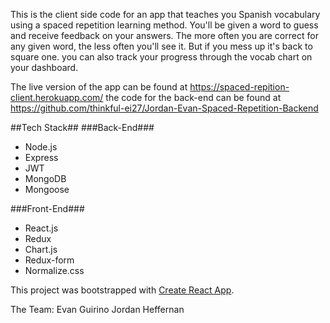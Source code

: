 This is the client side code for an app that teaches you Spanish vocabulary using a spaced repetition learning method. You'll be given a word to guess and receive feedback on your answers. The more often you are correct for any given word, the less often you'll see it. But if you mess up it's back to square one. you can also track your progress through the vocab chart on your dashboard.

The live version of the app can be found at https://spaced-repition-client.herokuapp.com/
the code for the back-end can be found at https://github.com/thinkful-ei27/Jordan-Evan-Spaced-Repetition-Backend

##Tech Stack##
###Back-End###
 - Node.js
 - Express
 - JWT
 - MongoDB
 - Mongoose

 ###Front-End###
  - React.js
  - Redux
  - Chart.js
  - Redux-form
  - Normalize.css

This project was bootstrapped with [Create React App](https://github.com/facebookincubator/create-react-app).

The Team:
Evan Guirino
Jordan Heffernan
